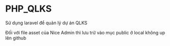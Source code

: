 # PHP_QLKS
Sử dụng laravel để quản lý dự án QLKS

Đối với file asset của Nice Admin thì lưu trữ vào mục public ở local không up lên github
